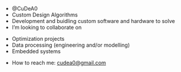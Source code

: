 - @CuDeA0
- Custom Design Algorithms 
- Development and buidling custom software and hardware to solve 
- I’m looking to collaborate on
 + Optimization projects
 + Data processing (engineering and/or modelling)
 + Embedded systems
- How to reach me: cudea0@gmail.com
